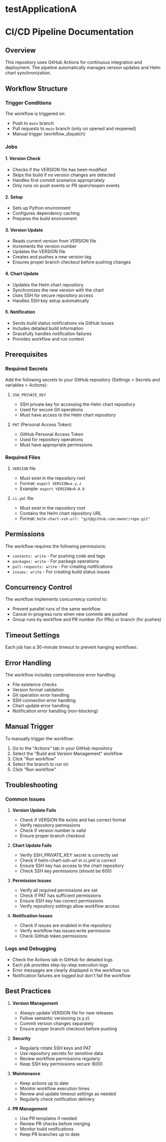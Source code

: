 # testApplicationA

# CI/CD Pipeline Documentation

## Overview
This repository uses GitHub Actions for continuous integration and deployment. The pipeline automatically manages version updates and Helm chart synchronization.

## Workflow Structure

### Trigger Conditions
The workflow is triggered on:
- Push to `main` branch
- Pull requests to `main` branch (only on opened and reopened)
- Manual trigger (workflow_dispatch)

### Jobs

#### 1. Version Check
- Checks if the VERSION file has been modified
- Skips the build if no version changes are detected
- Handles first commit scenarios appropriately
- Only runs on push events or PR open/reopen events

#### 2. Setup
- Sets up Python environment
- Configures dependency caching
- Prepares the build environment

#### 3. Version Update
- Reads current version from VERSION file
- Increments the version number
- Updates the VERSION file
- Creates and pushes a new version tag
- Ensures proper branch checkout before pushing changes

#### 4. Chart Update
- Updates the Helm chart repository
- Synchronizes the new version with the chart
- Uses SSH for secure repository access
- Handles SSH key setup automatically

#### 5. Notification
- Sends build status notifications via GitHub Issues
- Includes detailed build information
- Gracefully handles notification failures
- Provides workflow and run context

## Prerequisites

### Required Secrets
Add the following secrets to your GitHub repository (Settings > Secrets and variables > Actions):

1. `SSH_PRIVATE_KEY`
   - SSH private key for accessing the Helm chart repository
   - Used for secure Git operations
   - Must have access to the Helm chart repository

2. `PAT` (Personal Access Token)
   - GitHub Personal Access Token
   - Used for repository operations
   - Must have appropriate permissions

### Required Files

1. `VERSION` file
   - Must exist in the repository root
   - Format: `export VERSION=x.y.z`
   - Example: `export VERSION=0.0.0`

2. `ci.yml` file
   - Must exist in the repository root
   - Contains the Helm chart repository URL
   - Format: `helm-chart-ssh-url: "git@github.com:owner/repo.git"`

## Permissions

The workflow requires the following permissions:
- `contents: write` - For pushing code and tags
- `packages: write` - For package operations
- `pull-requests: write` - For creating notifications
- `issues: write` - For creating build status issues

## Concurrency Control

The workflow implements concurrency control to:
- Prevent parallel runs of the same workflow
- Cancel in-progress runs when new commits are pushed
- Group runs by workflow and PR number (for PRs) or branch (for pushes)

## Timeout Settings

Each job has a 30-minute timeout to prevent hanging workflows.

## Error Handling

The workflow includes comprehensive error handling:
- File existence checks
- Version format validation
- Git operation error handling
- SSH connection error handling
- Chart update error handling
- Notification error handling (non-blocking)

## Manual Trigger

To manually trigger the workflow:
1. Go to the "Actions" tab in your GitHub repository
2. Select the "Build and Version Management" workflow
3. Click "Run workflow"
4. Select the branch to run on
5. Click "Run workflow"

## Troubleshooting

### Common Issues

1. **Version Update Fails**
   - Check if VERSION file exists and has correct format
   - Verify repository permissions
   - Check if version number is valid
   - Ensure proper branch checkout

2. **Chart Update Fails**
   - Verify SSH_PRIVATE_KEY secret is correctly set
   - Check if helm-chart-ssh-url in ci.yml is correct
   - Ensure SSH key has access to the chart repository
   - Check SSH key permissions (should be 600)

3. **Permission Issues**
   - Verify all required permissions are set
   - Check if PAT has sufficient permissions
   - Ensure SSH key has correct permissions
   - Verify repository settings allow workflow access

4. **Notification Issues**
   - Check if issues are enabled in the repository
   - Verify workflow has issues:write permission
   - Check GitHub token permissions

### Logs and Debugging

- Check the Actions tab in GitHub for detailed logs
- Each job provides step-by-step execution logs
- Error messages are clearly displayed in the workflow run
- Notification failures are logged but don't fail the workflow

## Best Practices

1. **Version Management**
   - Always update VERSION file for new releases
   - Follow semantic versioning (x.y.z)
   - Commit version changes separately
   - Ensure proper branch checkout before pushing

2. **Security**
   - Regularly rotate SSH keys and PAT
   - Use repository secrets for sensitive data
   - Review workflow permissions regularly
   - Keep SSH key permissions secure (600)

3. **Maintenance**
   - Keep actions up to date
   - Monitor workflow execution times
   - Review and update timeout settings as needed
   - Regularly check notification delivery

4. **PR Management**
   - Use PR templates if needed
   - Review PR checks before merging
   - Monitor build notifications
   - Keep PR branches up to date